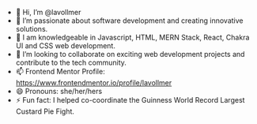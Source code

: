 - 👋 Hi, I’m @lavollmer
- 👀 I’m passionate about software development and creating innovative solutions.
- 🌱 I am knowledgeable in Javascript, HTML, MERN Stack, React, Chakra UI and CSS web development.
- 💞️ I’m looking to collaborate on exciting web development projects and contribute to the tech community.
- 📫 Frontend Mentor Profile: https://www.frontendmentor.io/profile/lavollmer
- 😄 Pronouns: she/her/hers
- ⚡ Fun fact: I helped co-coordinate the Guinness World Record Largest Custard Pie Fight.

<!---
lavollmer/lavollmer is a ✨ special ✨ repository because its `README.md` (this file) appears on your GitHub profile.
You can click the Preview link to take a look at your changes.
--->
